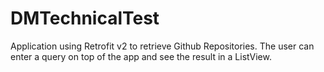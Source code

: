 # DMTechnicalTest

Application using Retrofit v2 to retrieve Github Repositories. The user can enter a query on top of the app and see the result in a ListView.
